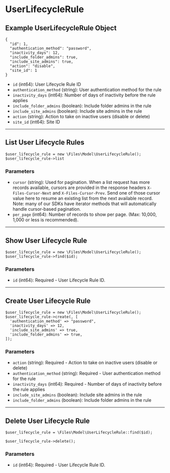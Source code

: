 # UserLifecycleRule

## Example UserLifecycleRule Object

```
{
  "id": 1,
  "authentication_method": "password",
  "inactivity_days": 12,
  "include_folder_admins": true,
  "include_site_admins": true,
  "action": "disable",
  "site_id": 1
}
```

* `id` (int64): User Lifecycle Rule ID
* `authentication_method` (string): User authentication method for the rule
* `inactivity_days` (int64): Number of days of inactivity before the rule applies
* `include_folder_admins` (boolean): Include folder admins in the rule
* `include_site_admins` (boolean): Include site admins in the rule
* `action` (string): Action to take on inactive users (disable or delete)
* `site_id` (int64): Site ID

---

## List User Lifecycle Rules

```
$user_lifecycle_rule = new \Files\Model\UserLifecycleRule();
$user_lifecycle_rule->list
```


### Parameters

* `cursor` (string): Used for pagination.  When a list request has more records available, cursors are provided in the response headers `X-Files-Cursor-Next` and `X-Files-Cursor-Prev`.  Send one of those cursor value here to resume an existing list from the next available record.  Note: many of our SDKs have iterator methods that will automatically handle cursor-based pagination.
* `per_page` (int64): Number of records to show per page.  (Max: 10,000, 1,000 or less is recommended).

---

## Show User Lifecycle Rule

```
$user_lifecycle_rule = new \Files\Model\UserLifecycleRule();
$user_lifecycle_rule->find($id);
```


### Parameters

* `id` (int64): Required - User Lifecycle Rule ID.

---

## Create User Lifecycle Rule

```
$user_lifecycle_rule = new \Files\Model\UserLifecycleRule();
$user_lifecycle_rule->create(, [
  'authentication_method' => "password",
  'inactivity_days' => 12,
  'include_site_admins' => true,
  'include_folder_admins' => true,
]);
```


### Parameters

* `action` (string): Required - Action to take on inactive users (disable or delete)
* `authentication_method` (string): Required - User authentication method for the rule
* `inactivity_days` (int64): Required - Number of days of inactivity before the rule applies
* `include_site_admins` (boolean): Include site admins in the rule
* `include_folder_admins` (boolean): Include folder admins in the rule

---

## Delete User Lifecycle Rule

```
$user_lifecycle_rule = \Files\Model\UserLifecycleRule::find($id);

$user_lifecycle_rule->delete();
```

### Parameters

* `id` (int64): Required - User Lifecycle Rule ID.

